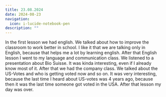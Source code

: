 ```yaml
---
title: 23.08.2024
date: 2024-08-23
navigation:
  icon: i-lucide-notebook-pen
description: ""
---
```


In the first lesson we had english. We talked about how to improve the classroom to work better in school. I like it that we are talking only in English, because that helps me a lot by learning english. After that English lesson I went to my language and communication class. We listened to a presentation about Bio Suisse. It was kinda interesting, even if I already know most of it. After that we had the company class. We talked about the US-Votes and who is getting voted now and so on. It was very interesting, because the last time I heard about US-votes was 4 years ago, because then it was the last time someone got voted in the USA. After that lesson my day was over.

